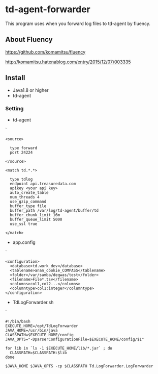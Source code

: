 # td-agent-forwarder

This program uses when you forward log files to td-agent by fluency.

## About Fluency
https://github.com/komamitsu/fluency

http://komamitsu.hatenablog.com/entry/2015/12/07/003335

## Install
- Java1.8 or higher
- td-agent

### Setting
- td-agent

`

    <source>
    
      type forward  
      port 24224  
    
    </source>
    
    <match td.*.*>    
    
      type tdlog
      endpoint api.treasuredata.com
      apikey <your api key>
      auto_create_table  
      num_threads 4 
      use_gzip_command  
      buffer_type file  
      buffer_path /var/log/td-agent/buffer/td  
      buffer_chunk_limit 16m  
      buffer_queue_limit 5000  
      use_ssl true  
    
    </match>  

- app.config

`
    
    <configuration>
      <database>td.work_dev</database>
      <tablename>anan_cookie_COMPASS</tablename>
      <folder>/var/samba/deqwas/test</folder>
      <filename>File*.tsv</filename>
      <columns>col1,col2...</columns>
      <columntype>col1:integer</columntype>
    </configuration>
    

- TdLogForwarder.sh

`

    #!/bin/bash
    EXECUTE_HOME=/opt/TdLogForwarder
    JAVA_HOME=/usr/bin/java
    CLASSPATH=$EXECUTE_HOME/config
    JAVA_OPTS="-DparserConfigurationFile=$EXECUTE_HOME/config/$1"
    
    for lib in `ls -1 $EXECUTE_HOME/lib/*.jar` ; do
      CLASSPATH=$CLASSPATH:$lib
    done
    
    $JAVA_HOME $JAVA_OPTS -cp $CLASSPATH Td.LogForwarder.LogForwarder


